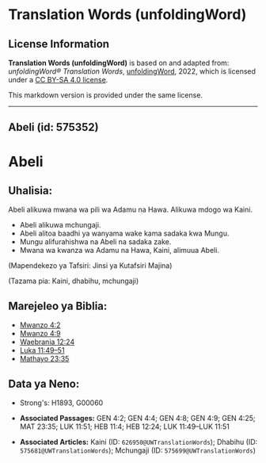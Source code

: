 # Translation Words (unfoldingWord)

## License Information

**Translation Words (unfoldingWord)** is based on and adapted from: _unfoldingWord® Translation Words_, [unfoldingWord](https://unfoldingword.org/utw), 2022, which is licensed under a [CC BY-SA 4.0 license](https://creativecommons.org/licenses/by-sa/4.0/legalcode.en).

This markdown version is provided under the same license.



--------------------------------

## Abeli (id: 575352)

Abeli
=====

Uhalisia:
---------

Abeli alikuwa mwana wa pili wa Adamu na Hawa. Alikuwa mdogo wa Kaini.

* Abeli alikuwa mchungaji.
* Abeli alitoa baadhi ya wanyama wake kama sadaka kwa Mungu.
* Mungu alifurahishwa na Abeli na sadaka zake.
* Mwana wa kwanza wa Adamu na Hawa, Kaini, alimuua Abeli.

(Mapendekezo ya Tafsiri: Jinsi ya Kutafsiri Majina)

(Tazama pia: Kaini, dhabihu, mchungaji)

Marejeleo ya Biblia:
--------------------

* [Mwanzo 4:2](https://ref.ly/Gen4:2)
* [Mwanzo 4:9](https://ref.ly/Gen4:9)
* [Waebrania 12:24](https://ref.ly/Heb12:24)
* [Luka 11:49–51](https://ref.ly/Luke11:49-Luke11:51)
* [Mathayo 23:35](https://ref.ly/Matt23:35)

Data ya Neno:
-------------

* Strong's: H1893, G00060

* **Associated Passages:** GEN 4:2; GEN 4:4; GEN 4:8; GEN 4:9; GEN 4:25; MAT 23:35; LUK 11:51; HEB 11:4; HEB 12:24; LUK 11:49–LUK 11:51
* **Associated Articles:** Kaini (ID: `626950@UWTranslationWords`); Dhabihu (ID: `575681@UWTranslationWords`); Mchungaji (ID: `575699@UWTranslationWords`)

